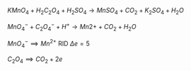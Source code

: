 $KMnO_{4}+H_2C_2O_4+H_2SO_4 \rightarrow MnSO_4+CO_2+K_2SO_4+H_2O$

$MnO_4^{-}+C_2O_4^{-}+H^{+} \rightarrow Mn{2+}+CO_2+H_2O$

$MnO_{4}^{-} \implies Mn^{2+}$  RID $\Delta e=5$

$C_2O_4 \implies CO_2 +2e$
<!--stackedit_data:
eyJoaXN0b3J5IjpbLTQxNjIxNDY0XX0=
-->
